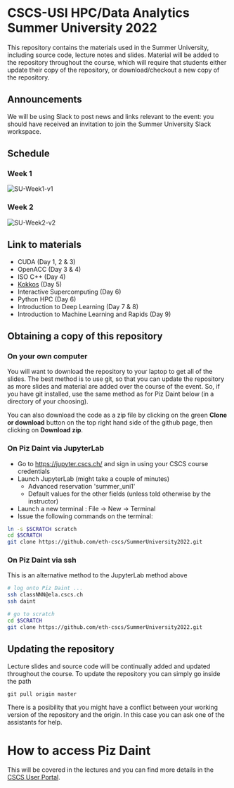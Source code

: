 
# CSCS-USI HPC/Data Analytics Summer University 2022

This repository contains the materials used in the Summer University, including source code, lecture notes and slides.
Material will be added to the repository throughout the course, which will require that students either update their copy of the repository, or download/checkout a new copy of the repository.

## Announcements

We will be using Slack to post news and links relevant to the event: you should have received an invitation to join the Summer University Slack workspace.

## Schedule

### Week 1
![SU-Week1-v1](https://user-images.githubusercontent.com/4578156/176634095-59a122be-5225-42dd-bb61-2cfc923cf7d9.png)

### Week 2

![SU-Week2-v2](https://user-images.githubusercontent.com/4578156/176634104-1bf2d2bf-b8a2-4d59-81de-82ae750d038d.png)

## Link to materials

- CUDA (Day 1, 2 & 3)
- OpenACC (Day 3 & 4)
- ISO C++ (Day 4)
- [Kokkos](https://github.com/eth-cscs/SummerUniversity2022/tree/main/kokkos) (Day 5)
- Interactive Supercomputing (Day 6)
- Python HPC (Day 6)
- Introduction to Deep Learning (Day 7 & 8)
- Introduction to Machine Learning and Rapids (Day 9)

## Obtaining a copy of this repository

### On your own computer

You will want to download the repository to your laptop to get all of the slides.
The best method is to use git, so that you can update the repository as more slides and material are added over the course of the event.
So, if you have git installed, use the same method as for Piz Daint below (in a directory of your choosing).

You can also download the code as a zip file by clicking on the green __Clone or download__ button on the top right hand side of the github page, then clicking on __Download zip__.

### On Piz Daint via JupyterLab

- Go to https://jupyter.cscs.ch/ and sign in using your CSCS course credentials 
- Launch JupyterLab (might take a couple of minutes)
  - Advanced reservation 'summer_uni1' 
  - Default values for the other fields (unless told otherwise by the instructor)
- Launch a new terminal : File -> New -> Terminal
- Issue the following commands on the terminal:
```bash
ln -s $SCRATCH scratch
cd $SCRATCH
git clone https://github.com/eth-cscs/SummerUniversity2022.git
```

### On Piz Daint via ssh

This is an alternative method to the JupyterLab method above

```bash
# log onto Piz Daint ...
ssh classNNN@ela.cscs.ch
ssh daint

# go to scratch
cd $SCRATCH
git clone https://github.com/eth-cscs/SummerUniversity2022.git
```

## Updating the repository

Lecture slides and source code will be continually added and updated throughout the course.
To update the repository you can simply go inside the path

```
git pull origin master
```

There is a posibility that you might have a conflict between your working version of the repository and the origin.
In this case you can ask one of the assistants for help.

# How to access Piz Daint

This will be covered in the lectures and you can find more details in the [CSCS User Portal](https://user.cscs.ch/access/running/piz_daint/).

